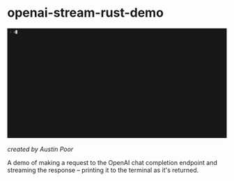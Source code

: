 # openai-stream-rust-demo

![Rust app output – streaming the GPT response](./etc/demo.gif)

_created by Austin Poor_

A demo of making a request to the OpenAI chat completion endpoint and
streaming the response – printing it to the terminal as it's returned.
